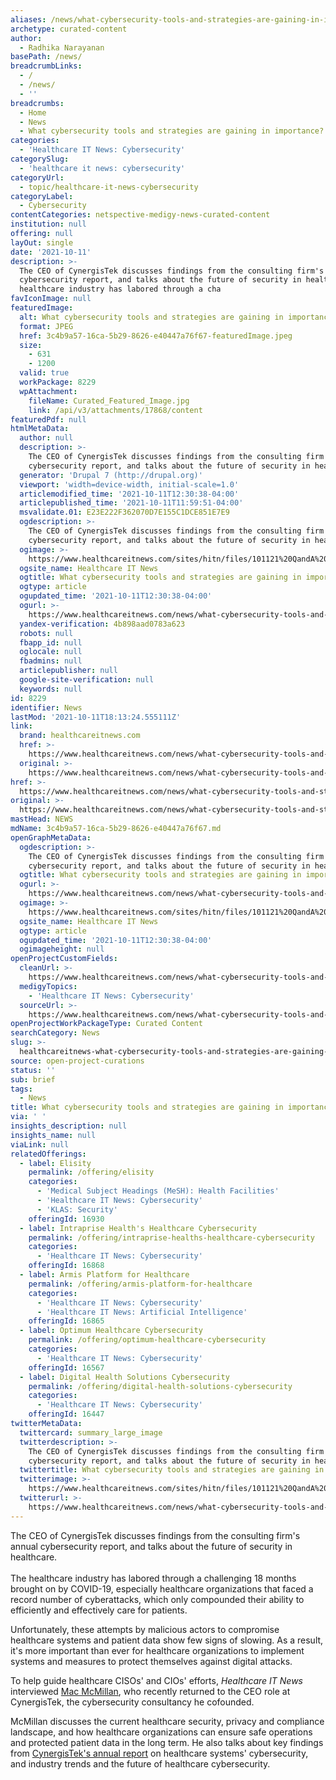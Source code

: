 ```yaml
---
aliases: /news/what-cybersecurity-tools-and-strategies-are-gaining-in-importance
archetype: curated-content
author:
  - Radhika Narayanan
basePath: /news/
breadcrumbLinks:
  - /
  - /news/
  - ''
breadcrumbs:
  - Home
  - News
  - What cybersecurity tools and strategies are gaining in importance?
categories:
  - 'Healthcare IT News: Cybersecurity'
categorySlug:
  - 'healthcare it news: cybersecurity'
categoryUrl:
  - topic/healthcare-it-news-cybersecurity
categoryLabel:
  - Cybersecurity
contentCategories: netspective-medigy-news-curated-content
institution: null
offering: null
layOut: single
date: '2021-10-11'
description: >-
  The CEO of CynergisTek discusses findings from the consulting firm's annual
  cybersecurity report, and talks about the future of security in healthcare.The
  healthcare industry has labored through a cha
favIconImage: null
featuredImage:
  alt: What cybersecurity tools and strategies are gaining in importance?
  format: JPEG
  href: 3c4b9a57-16ca-5b29-8626-e40447a76f67-featuredImage.jpeg
  size:
    - 631
    - 1200
  valid: true
  workPackage: 8229
  wpAttachment:
    fileName: Curated_Featured_Image.jpg
    link: /api/v3/attachments/17868/content
featuredPdf: null
htmlMetaData:
  author: null
  description: >-
    The CEO of CynergisTek discusses findings from the consulting firm's annual
    cybersecurity report, and talks about the future of security in healthcare.
  generator: 'Drupal 7 (http://drupal.org)'
  viewport: 'width=device-width, initial-scale=1.0'
  articlemodified_time: '2021-10-11T12:30:38-04:00'
  articlepublished_time: '2021-10-11T11:59:51-04:00'
  msvalidate.01: E23E222F362070D7E155C1DCE851E7E9
  ogdescription: >-
    The CEO of CynergisTek discusses findings from the consulting firm's annual
    cybersecurity report, and talks about the future of security in healthcare.
  ogimage: >-
    https://www.healthcareitnews.com/sites/hitn/files/101121%20QandA%20Security%20Mac%20McMillan%201200.jpg
  ogsite_name: Healthcare IT News
  ogtitle: What cybersecurity tools and strategies are gaining in importance?
  ogtype: article
  ogupdated_time: '2021-10-11T12:30:38-04:00'
  ogurl: >-
    https://www.healthcareitnews.com/news/what-cybersecurity-tools-and-strategies-are-gaining-importance
  yandex-verification: 4b898aad0783a623
  robots: null
  fbapp_id: null
  oglocale: null
  fbadmins: null
  articlepublisher: null
  google-site-verification: null
  keywords: null
id: 8229
identifier: News
lastMod: '2021-10-11T18:13:24.555111Z'
link:
  brand: healthcareitnews.com
  href: >-
    https://www.healthcareitnews.com/news/what-cybersecurity-tools-and-strategies-are-gaining-importance
  original: >-
    https://www.healthcareitnews.com/news/what-cybersecurity-tools-and-strategies-are-gaining-importance
href: >-
  https://www.healthcareitnews.com/news/what-cybersecurity-tools-and-strategies-are-gaining-importance
original: >-
  https://www.healthcareitnews.com/news/what-cybersecurity-tools-and-strategies-are-gaining-importance
mastHead: NEWS
mdName: 3c4b9a57-16ca-5b29-8626-e40447a76f67.md
openGraphMetaData:
  ogdescription: >-
    The CEO of CynergisTek discusses findings from the consulting firm's annual
    cybersecurity report, and talks about the future of security in healthcare.
  ogtitle: What cybersecurity tools and strategies are gaining in importance?
  ogurl: >-
    https://www.healthcareitnews.com/news/what-cybersecurity-tools-and-strategies-are-gaining-importance
  ogimage: >-
    https://www.healthcareitnews.com/sites/hitn/files/101121%20QandA%20Security%20Mac%20McMillan%201200.jpg
  ogsite_name: Healthcare IT News
  ogtype: article
  ogupdated_time: '2021-10-11T12:30:38-04:00'
  ogimageheight: null
openProjectCustomFields:
  cleanUrl: >-
    https://www.healthcareitnews.com/news/what-cybersecurity-tools-and-strategies-are-gaining-importance
  medigyTopics:
    - 'Healthcare IT News: Cybersecurity'
  sourceUrl: >-
    https://www.healthcareitnews.com/news/what-cybersecurity-tools-and-strategies-are-gaining-importance
openProjectWorkPackageType: Curated Content
searchCategory: News
slug: >-
  healthcareitnews-what-cybersecurity-tools-and-strategies-are-gaining-in-importance
source: open-project-curations
status: ''
sub: brief
tags:
  - News
title: What cybersecurity tools and strategies are gaining in importance?
via: ' '
insights_description: null
insights_name: null
viaLink: null
relatedOfferings:
  - label: Elisity
    permalink: /offering/elisity
    categories:
      - 'Medical Subject Headings (MeSH): Health Facilities'
      - 'Healthcare IT News: Cybersecurity'
      - 'KLAS: Security'
    offeringId: 16930
  - label: Intraprise Health's Healthcare Cybersecurity
    permalink: /offering/intraprise-healths-healthcare-cybersecurity
    categories:
      - 'Healthcare IT News: Cybersecurity'
    offeringId: 16868
  - label: Armis Platform for Healthcare
    permalink: /offering/armis-platform-for-healthcare
    categories:
      - 'Healthcare IT News: Cybersecurity'
      - 'Healthcare IT News: Artificial Intelligence'
    offeringId: 16865
  - label: Optimum Healthcare Cybersecurity
    permalink: /offering/optimum-healthcare-cybersecurity
    categories:
      - 'Healthcare IT News: Cybersecurity'
    offeringId: 16567
  - label: Digital Health Solutions Cybersecurity
    permalink: /offering/digital-health-solutions-cybersecurity
    categories:
      - 'Healthcare IT News: Cybersecurity'
    offeringId: 16447
twitterMetaData:
  twittercard: summary_large_image
  twitterdescription: >-
    The CEO of CynergisTek discusses findings from the consulting firm's annual
    cybersecurity report, and talks about the future of security in healthcare.
  twittertitle: What cybersecurity tools and strategies are gaining in importance?
  twitterimage: >-
    https://www.healthcareitnews.com/sites/hitn/files/101121%20QandA%20Security%20Mac%20McMillan%201200.jpg
  twitterurl: >-
    https://www.healthcareitnews.com/news/what-cybersecurity-tools-and-strategies-are-gaining-importance
---
```

<p>The CEO of CynergisTek discusses findings from the consulting firm's annual cybersecurity report, and talks about the future of security in healthcare.<br><br>The healthcare industry has labored through a challenging 18 months brought on by COVID-19, especially healthcare organizations that faced a record number of cyberattacks, which only compounded their ability to efficiently and effectively care for patients.</p><p>Unfortunately, these attempts by malicious actors to compromise healthcare systems and patient data show few signs of slowing. As a result, it's more important than ever for healthcare organizations to implement systems and measures to protect themselves against digital attacks.</p><p>To help guide healthcare CISOs' and CIOs' efforts, <i>Healthcare IT News</i> interviewed <a href="https://www.linkedin.com/in/mac-mcmillan-119358/">Mac McMillan</a>, who recently returned to the CEO role at CynergisTek, the cybersecurity consultancy he cofounded.</p><p>McMillan discusses the current healthcare security, privacy and compliance landscape, and how healthcare organizations can ensure safe operations and protected patient data in the long term. He also talks about key findings from <a href="https://insights.cynergistek.com/news/new-report-reveals-76-of-healthcare-systems-failed-in-securing-their-supply-chains">CynergisTek's annual report</a>&nbsp;on healthcare systems' cybersecurity, and industry trends and the future of healthcare cybersecurity.</p>